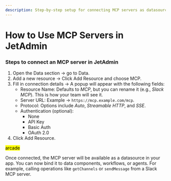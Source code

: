 ```yaml
---
description: Step-by-step setup for connecting MCP servers as datasources.
---
```


# How to Use MCP Servers in JetAdmin

### Steps to connect an MCP server in JetAdmin

1. Open the Data section → go to Data.
2. Add a new resource → Click Add Resource and choose MCP.
3. Fill in connection details → A popup will appear with the following fields:
   * Resource Name: Defaults to _MCP_, but you can rename it (e.g., _Slack MCP_). This is how your team will see it.
   * Server URL: Example → `https://mcp.example.com/mcp`.
   * Protocol: Options include _Auto_, _Streamable HTTP_, and _SSE_.
   * Authentication (optional):
     * None
     * API Key
     * Basic Auth
     * OAuth 2.0
4. Click Add Resource.

<mark style="color:$danger;">arcade</mark>

Once connected, the MCP server will be available as a datasource in your app. You can now bind it to data components, workflows, or agents. For example, calling operations like `getChannels` or `sendMessage` from a Slack MCP server.
